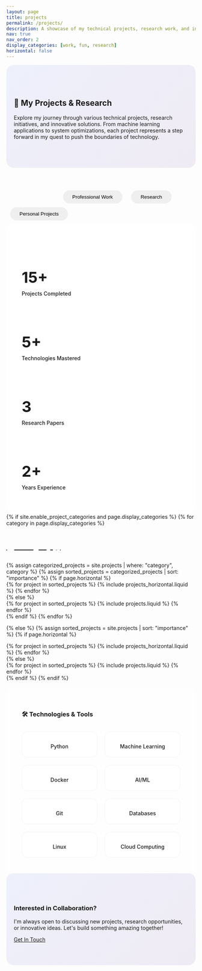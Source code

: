 ```yaml
---
layout: page
title: projects
permalink: /projects/
description: A showcase of my technical projects, research work, and innovations in Computer Science and Machine Learning.
nav: true
nav_order: 2
display_categories: [work, fun, research]
horizontal: false
---
```


<div class="projects-intro">
  <div class="row justify-content-center">
    <div class="col-lg-8">
      <div class="intro-content text-center mb-5">
        <h2 class="mb-4">🚀 My Projects & Research</h2>
        <p class="lead">
          Explore my journey through various technical projects, research initiatives, and innovative solutions. 
          From machine learning applications to system optimizations, each project represents a step forward in my quest to push the boundaries of technology.
        </p>
      </div>
    </div>
  </div>
</div>

<!-- Projects Filter -->
<div class="project-filter mb-4">
  <div class="text-center">
    <button class="btn btn-outline-primary active" data-filter="all">All Projects</button>
    <button class="btn btn-outline-primary" data-filter="work">Professional Work</button>
    <button class="btn btn-outline-primary" data-filter="research">Research</button>
    <button class="btn btn-outline-primary" data-filter="fun">Personal Projects</button>
  </div>
</div>

<!-- Project Statistics -->
<div class="project-stats mb-5">
  <div class="row">
    <div class="col-md-3 text-center">
      <div class="stat-card">
        <h3 class="stat-number">15+</h3>
        <p class="stat-label">Projects Completed</p>
      </div>
    </div>
    <div class="col-md-3 text-center">
      <div class="stat-card">
        <h3 class="stat-number">5+</h3>
        <p class="stat-label">Technologies Mastered</p>
      </div>
    </div>
    <div class="col-md-3 text-center">
      <div class="stat-card">
        <h3 class="stat-number">3</h3>
        <p class="stat-label">Research Papers</p>
      </div>
    </div>
    <div class="col-md-3 text-center">
      <div class="stat-card">
        <h3 class="stat-number">2+</h3>
        <p class="stat-label">Years Experience</p>
      </div>
    </div>
  </div>
</div>

<!-- Projects Grid -->
<div class="projects">
  {% if site.enable_project_categories and page.display_categories %}
    <!-- Display categorized projects -->
    {% for category in page.display_categories %}
      <a id="{{ category }}" href=".#{{ category }}">
        <h2 class="category">{{ category }}</h2>
      </a>
      {% assign categorized_projects = site.projects | where: "category", category %}
      {% assign sorted_projects = categorized_projects | sort: "importance" %}
      <!-- Generate cards for each project -->
      {% if page.horizontal %}
        <div class="container">
          <div class="row">
          {% for project in sorted_projects %}
            {% include projects_horizontal.liquid %}
          {% endfor %}
          </div>
        </div>
      {% else %}
        <div class="row">
        {% for project in sorted_projects %}
          {% include projects.liquid %}
        {% endfor %}
        </div>
      {% endif %}
    {% endfor %}

  {% else %}
    <!-- Display projects without categories -->
    {% assign sorted_projects = site.projects | sort: "importance" %}
    <!-- Generate cards for each project -->
    {% if page.horizontal %}
      <div class="container">
        <div class="row">
        {% for project in sorted_projects %}
          {% include projects_horizontal.liquid %}
        {% endfor %}
        </div>
      </div>
    {% else %}
      <div class="row">
      {% for project in sorted_projects %}
        {% include projects.liquid %}
      {% endfor %}
      </div>
    {% endif %}
  {% endif %}
</div>

<!-- Featured Technologies Section -->
<div class="featured-tech mt-5">
  <div class="row justify-content-center">
    <div class="col-lg-10">
      <h3 class="text-center mb-4">🛠️ Technologies & Tools</h3>
      <div class="tech-grid">
        <div class="tech-item">
          <i class="fab fa-python"></i>
          <span>Python</span>
        </div>
        <div class="tech-item">
          <i class="fas fa-brain"></i>
          <span>Machine Learning</span>
        </div>
        <div class="tech-item">
          <i class="fab fa-docker"></i>
          <span>Docker</span>
        </div>
        <div class="tech-item">
          <i class="fas fa-robot"></i>
          <span>AI/ML</span>
        </div>
        <div class="tech-item">
          <i class="fab fa-git-alt"></i>
          <span>Git</span>
        </div>
        <div class="tech-item">
          <i class="fas fa-database"></i>
          <span>Databases</span>
        </div>
        <div class="tech-item">
          <i class="fab fa-linux"></i>
          <span>Linux</span>
        </div>
        <div class="tech-item">
          <i class="fas fa-cloud"></i>
          <span>Cloud Computing</span>
        </div>
      </div>
    </div>
  </div>
</div>

<!-- Call to Action -->
<div class="cta-section mt-5 text-center">
  <div class="row justify-content-center">
    <div class="col-lg-8">
      <h3>Interested in Collaboration?</h3>
      <p class="lead">
        I'm always open to discussing new projects, research opportunities, or innovative ideas. 
        Let's build something amazing together!
      </p>
      <a href="mailto:tianhao.gu@tum.de" class="btn btn-primary btn-lg">
        <i class="fas fa-envelope me-2"></i>Get In Touch
      </a>
    </div>
  </div>
</div>

<style>
.projects-intro {
  background: linear-gradient(135deg, rgba(102, 126, 234, 0.1) 0%, rgba(118, 75, 162, 0.1) 100%);
  border-radius: 20px;
  padding: 60px 20px;
  margin-bottom: 60px;
}

.project-filter button {
  margin: 0 10px 10px 10px;
  border-radius: 25px;
  padding: 10px 25px;
  border: 2px solid var(--brand-accent);
  transition: all 0.3s ease;
}

.project-filter button.active,
.project-filter button:hover {
  background: var(--brand-accent);
  color: white;
  transform: translateY(-2px);
}

.project-stats {
  background: rgba(255, 255, 255, 0.8);
  border-radius: 20px;
  padding: 40px 20px;
  backdrop-filter: blur(10px);
  border: 1px solid rgba(255, 255, 255, 0.2);
}

html[data-theme="dark"] .project-stats {
  background: rgba(31, 41, 55, 0.8);
  border: 1px solid rgba(255, 255, 255, 0.1);
}

.stat-card {
  padding: 20px;
  transition: transform 0.3s ease;
}

.stat-card:hover {
  transform: translateY(-5px);
}

.stat-number {
  font-size: 2.5rem;
  font-weight: 700;
  color: var(--brand-accent);
  margin-bottom: 10px;
}

.stat-label {
  font-weight: 500;
  color: var(--global-text-color-light);
  margin: 0;
}

.featured-tech {
  background: rgba(255, 255, 255, 0.5);
  border-radius: 20px;
  padding: 40px;
  backdrop-filter: blur(10px);
  border: 1px solid rgba(255, 255, 255, 0.2);
}

html[data-theme="dark"] .featured-tech {
  background: rgba(31, 41, 55, 0.5);
  border: 1px solid rgba(255, 255, 255, 0.1);
}

.tech-grid {
  display: grid;
  grid-template-columns: repeat(auto-fit, minmax(150px, 1fr));
  gap: 20px;
  margin-top: 30px;
}

.tech-item {
  display: flex;
  flex-direction: column;
  align-items: center;
  padding: 20px;
  background: rgba(255, 255, 255, 0.8);
  border-radius: 15px;
  transition: all 0.3s ease;
  border: 1px solid rgba(0, 0, 0, 0.05);
}

.tech-item:hover {
  transform: translateY(-5px);
  box-shadow: var(--shadow-hover);
}

html[data-theme="dark"] .tech-item {
  background: rgba(31, 41, 55, 0.8);
  border: 1px solid rgba(255, 255, 255, 0.1);
}

.tech-item i {
  font-size: 2rem;
  color: var(--brand-accent);
  margin-bottom: 10px;
}

.tech-item span {
  font-weight: 500;
  text-align: center;
}

.cta-section {
  background: linear-gradient(135deg, rgba(102, 126, 234, 0.1) 0%, rgba(118, 75, 162, 0.1) 100%);
  border-radius: 20px;
  padding: 60px 20px;
}

.category {
  background: var(--brand-primary);
  -webkit-background-clip: text;
  -webkit-text-fill-color: transparent;
  background-clip: text;
  font-weight: 700;
  margin: 40px 0 30px 0;
  text-transform: capitalize;
}

@media (max-width: 768px) {
  .projects-intro, .cta-section {
    padding: 40px 20px;
  }
  
  .project-stats {
    padding: 30px 15px;
  }
  
  .stat-number {
    font-size: 2rem;
  }
  
  .tech-grid {
    grid-template-columns: repeat(auto-fit, minmax(120px, 1fr));
    gap: 15px;
  }
  
  .featured-tech {
    padding: 30px 20px;
  }
}
</style>
